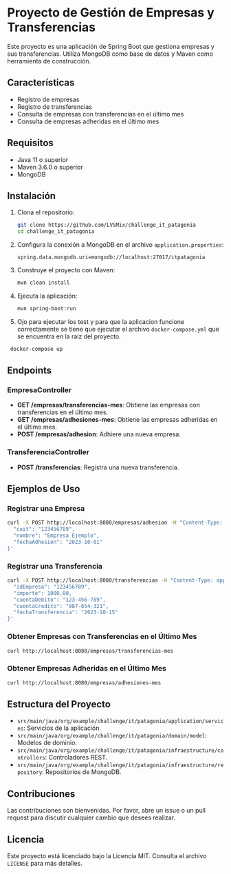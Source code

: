 # Proyecto de Gestión de Empresas y Transferencias

Este proyecto es una aplicación de Spring Boot que gestiona empresas y sus transferencias. Utiliza MongoDB como base de datos y Maven como herramienta de construcción.

## Características

- Registro de empresas
- Registro de transferencias
- Consulta de empresas con transferencias en el último mes
- Consulta de empresas adheridas en el último mes

## Requisitos

- Java 11 o superior
- Maven 3.6.0 o superior
- MongoDB

## Instalación

1. Clona el repositorio:
   ```bash
   git clone https://github.com/LVSMix/challenge_it_patagonia
   cd challenge_it_patagonia
   ```

2. Configura la conexión a MongoDB en el archivo `application.properties`:
   ```properties
   spring.data.mongodb.uri=mongodb://localhost:27017/itpatagonia
   ```

3. Construye el proyecto con Maven:
   ```bash
   mvn clean install
   ```

4. Ejecuta la aplicación:
   ```bash
   mvn spring-boot:run
   ```
5. Ojo para ejecutar los test y para que la aplicacion funcione correctamente se tiene que ejecutar
   el archivo `docker-compose.yml` que se encuentra en la raiz del proyecto.
  ```bash
   docker-compose up 
  ```


## Endpoints

### EmpresaController

- **GET /empresas/transferencias-mes**: Obtiene las empresas con transferencias en el último mes.
- **GET /empresas/adhesiones-mes**: Obtiene las empresas adheridas en el último mes.
- **POST /empresas/adhesion**: Adhiere una nueva empresa.

### TransferenciaController

- **POST /transferencias**: Registra una nueva transferencia.

## Ejemplos de Uso

### Registrar una Empresa

```bash
curl -X POST http://localhost:8080/empresas/adhesion -H "Content-Type: application/json" -d '{
  "cuit": "123456789",
  "nombre": "Empresa Ejemplo",
  "fechaAdhesion": "2023-10-01"
}'
```

### Registrar una Transferencia

```bash
curl -X POST http://localhost:8080/transferencias -H "Content-Type: application/json" -d '{
  "idEmpresa": "123456789",
  "importe": 1000.00,
  "cuentaDebito": "123-456-789",
  "cuentaCredito": "987-654-321",
  "fechaTransferencia": "2023-10-15"
}'
```

### Obtener Empresas con Transferencias en el Último Mes

```bash
curl http://localhost:8080/empresas/transferencias-mes
```

### Obtener Empresas Adheridas en el Último Mes

```bash
curl http://localhost:8080/empresas/adhesiones-mes
```

## Estructura del Proyecto

- `src/main/java/org/example/challenge/it/patagonia/application/services`: Servicios de la aplicación.
- `src/main/java/org/example/challenge/it/patagonia/domain/model`: Modelos de dominio.
- `src/main/java/org/example/challenge/it/patagonia/infraestructure/controllers`: Controladores REST.
- `src/main/java/org/example/challenge/it/patagonia/infraestructure/repository`: Repositorios de MongoDB.

## Contribuciones

Las contribuciones son bienvenidas. Por favor, abre un issue o un pull request para discutir cualquier cambio que desees realizar.

## Licencia

Este proyecto está licenciado bajo la Licencia MIT. Consulta el archivo `LICENSE` para más detalles.
```

